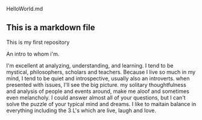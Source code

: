  
HelloWorld.md

## This is a markdown file
This is my first repository

An intro to whom i'm.

I'm excellent at analyzing, understanding, and learning. I tend to be mystical, philosophers, scholars and teachers.
Because I live so much in my mind, I tend to be quiet and introspective, usually also an introverts. when presented with issues, I'll see the big picture. my solitary thoughtfulness and analysis of people and events around, make me aloof and sometimes even melancholy. I could answer almost all of your questions, but I can't solve the puzzle of your typical mind and dreams. I like to maitain balance in everything including the 3 L's which are live, laugh and love.
